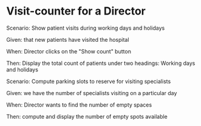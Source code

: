 # Visit-counter for a Director

Scenario: Show patient visits during working days and holidays

  Given: that new patients have visited the hospital
  
  When: Director clicks on the "Show count" button
  
  Then: Display the total count of patients under two headings: Working days and holidays

Scenario: Compute parking slots to reserve for visiting specialists

  Given: we have the number of specialists visiting on a particular day
  
  When: Director wants to find the number of empty spaces
  
  Then: compute and display the number of empty spots available
